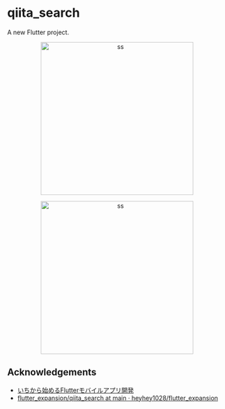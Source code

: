 # qiita_search

A new Flutter project.

<p align="center">
  <img src="/images/ss1.webp" alt="ss" width="350">
</p>

<p align="center">
  <img src="/images/ss2.webp" alt="ss" width="350">
</p>

## Acknowledgements

- [いちから始めるFlutterモバイルアプリ開発](https://zenn.dev/heyhey1028/books/flutter-basics)
- [flutter_expansion/qiita_search at main · heyhey1028/flutter_expansion](https://github.com/heyhey1028/flutter_expansion/tree/main/qiita_search)
